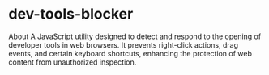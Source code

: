 # dev-tools-blocker
About A JavaScript utility designed to detect and respond to the opening of developer tools in web browsers. It prevents right-click actions, drag events, and certain keyboard shortcuts, enhancing the protection of web content from unauthorized inspection.
